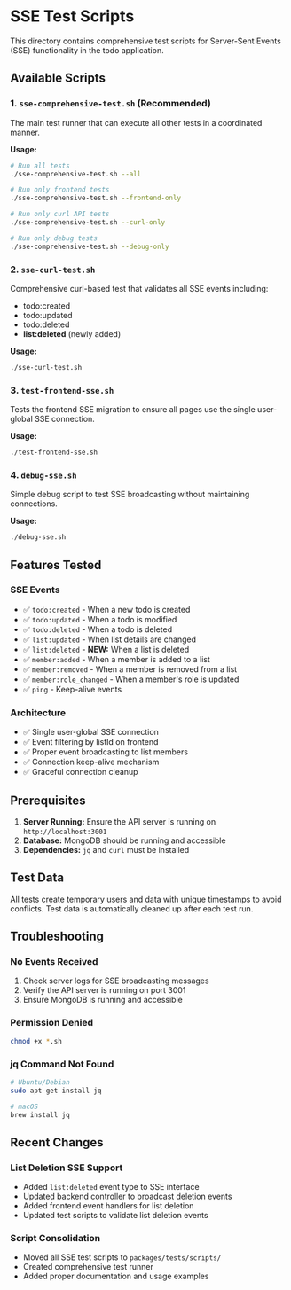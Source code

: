 # SSE Test Scripts

This directory contains comprehensive test scripts for Server-Sent Events (SSE) functionality in the todo application.

## Available Scripts

### 1. `sse-comprehensive-test.sh` (Recommended)
The main test runner that can execute all other tests in a coordinated manner.

**Usage:**
```bash
# Run all tests
./sse-comprehensive-test.sh --all

# Run only frontend tests
./sse-comprehensive-test.sh --frontend-only

# Run only curl API tests
./sse-comprehensive-test.sh --curl-only

# Run only debug tests
./sse-comprehensive-test.sh --debug-only
```

### 2. `sse-curl-test.sh`
Comprehensive curl-based test that validates all SSE events including:
- todo:created
- todo:updated  
- todo:deleted
- **list:deleted** (newly added)

**Usage:**
```bash
./sse-curl-test.sh
```

### 3. `test-frontend-sse.sh`
Tests the frontend SSE migration to ensure all pages use the single user-global SSE connection.

**Usage:**
```bash
./test-frontend-sse.sh
```

### 4. `debug-sse.sh`
Simple debug script to test SSE broadcasting without maintaining connections.

**Usage:**
```bash
./debug-sse.sh
```

## Features Tested

### SSE Events
- ✅ `todo:created` - When a new todo is created
- ✅ `todo:updated` - When a todo is modified
- ✅ `todo:deleted` - When a todo is deleted
- ✅ `list:updated` - When list details are changed
- ✅ `list:deleted` - **NEW:** When a list is deleted
- ✅ `member:added` - When a member is added to a list
- ✅ `member:removed` - When a member is removed from a list
- ✅ `member:role_changed` - When a member's role is updated
- ✅ `ping` - Keep-alive events

### Architecture
- ✅ Single user-global SSE connection
- ✅ Event filtering by listId on frontend
- ✅ Proper event broadcasting to list members
- ✅ Connection keep-alive mechanism
- ✅ Graceful connection cleanup

## Prerequisites

1. **Server Running:** Ensure the API server is running on `http://localhost:3001`
2. **Database:** MongoDB should be running and accessible
3. **Dependencies:** `jq` and `curl` must be installed

## Test Data

All tests create temporary users and data with unique timestamps to avoid conflicts. Test data is automatically cleaned up after each test run.

## Troubleshooting

### No Events Received
1. Check server logs for SSE broadcasting messages
2. Verify the API server is running on port 3001
3. Ensure MongoDB is running and accessible

### Permission Denied
```bash
chmod +x *.sh
```

### jq Command Not Found
```bash
# Ubuntu/Debian
sudo apt-get install jq

# macOS
brew install jq
```

## Recent Changes

### List Deletion SSE Support
- Added `list:deleted` event type to SSE interface
- Updated backend controller to broadcast deletion events
- Added frontend event handlers for list deletion
- Updated test scripts to validate list deletion events

### Script Consolidation
- Moved all SSE test scripts to `packages/tests/scripts/`
- Created comprehensive test runner
- Added proper documentation and usage examples